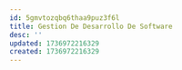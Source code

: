 ```yaml
---
id: 5gmvtozqbq6thaa9puz3f6l
title: Gestion De Desarrollo De Software
desc: ''
updated: 1736972216329
created: 1736972216329
---
```


